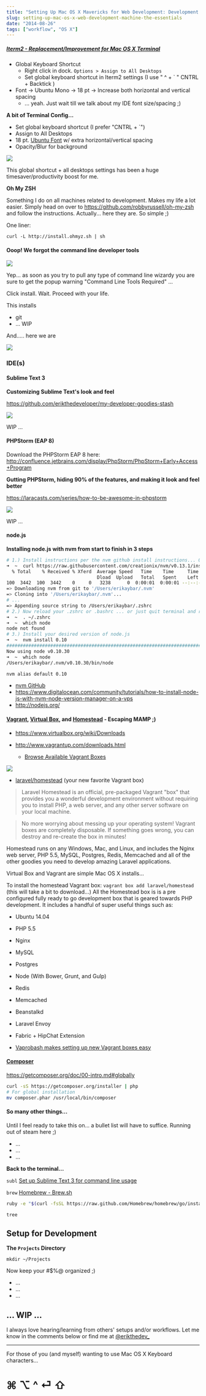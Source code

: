 ```yaml
---
title: "Setting Up Mac OS X Mavericks for Web Development: Development Essentials"
slug: setting-up-mac-os-x-web-development-machine-the-essentials
date: "2014-08-26"
tags: ["workflow", "OS X"]
---
```


##### [Iterm2 - Replacement/Improvement for Mac OS X Terminal](http://iterm2.com/)

* Global Keyboard Shortcut
	* Right click in dock. `Options > Assign to All Desktops`
	* Set global keyboard shortcut in Iterm2 settings (I use " ^ + ` " CNTRL + Backtick )
* Font -> Ubuntu Mono -> 18 pt -> Increase both horizontal and vertical spacing
	* ... yeah. Just wait till we talk about my IDE font size/spacing ;)

**A bit of Terminal Config...**

* Set global keyboard shortcut (I prefer "CNTRL + `")
* Assign to All Desktops
* 18 pt. [Ubuntu Font](http://font.ubuntu.com/) w/ extra horizontal/vertical spacing
* Opacity/Blur for background

![](/content/images/2014/Aug/Preferences_and_1__bash_and_Ghost_Admin_and_Setting_Up_Mac_OS_X_Mavericks_for_Web_Development__Getting_Started.png)

This global shortcut + all desktops settings has been a huge timesaver/productivity boost for me.

**Oh My ZSH**

Something I do on all machines related to development. Makes my life a lot easier. Simply head on over to https://github.com/robbyrussell/oh-my-zsh and follow the instructions. Actually... here they are. So simple ;)

One liner:

`curl -L http://install.ohmyz.sh | sh`

#### Ooop! We forgot the command line developer tools

![](/content/images/2014/Aug/1__bash_and_robbyrussell_oh_my_zsh_B7_GitHub.png)

Yep... as soon as you try to pull any type of command line wizardy you are sure to get the popup warning "Command Line Tools Required" ... 

Click install. Wait. Proceed with your life.

This installs

* git
* ... WIP


And..... here we are

![](/content/images/2014/Aug/1__erikaybar_Battle_Station_____zsh_.png)

### IDE(s)

#### Sublime Text 3

**Customizing Sublime Text's look and feel**

https://github.com/erikthedeveloper/my-developer-goodies-stash

![](/content/images/2014/Aug/Fullscreen_8_26_14__8_25_AM.png)

WIP ...

#### PHPStorm (EAP 8)

Download the PHPStorm EAP 8 here: http://confluence.jetbrains.com/display/PhpStorm/PhpStorm+Early+Access+Program

**Gutting PHPStorm, hiding 90% of the features, and making it look and feel better**

https://laracasts.com/series/how-to-be-awesome-in-phpstorm

![](/content/images/2014/Aug/Fullscreen_8_26_14__8_27_AM.png)

WIP ...

#### node.js

**Installing node.js with nvm from start to finish in 3 steps**

```bash
# 1.) Install instructions per the nvm github install instructions... One liner!
➜  ~  curl https://raw.githubusercontent.com/creationix/nvm/v0.13.1/install.sh | bash
  % Total    % Received % Xferd  Average Speed   Time    Time     Time  Current
                                 Dload  Upload   Total   Spent    Left  Speed
100  3442  100  3442    0     0   3238      0  0:00:01  0:00:01 --:--:--  3241
=> Downloading nvm from git to '/Users/erikaybar/.nvm'
=> Cloning into '/Users/erikaybar/.nvm'...
# ...
=> Appending source string to /Users/erikaybar/.zshrc
# 2.) Now reload your .zshrc or .bashrc ... or just quit terminal and reload
➜  ~  . ~/.zshrc
➜  ~  which node
node not found
# 3.) Install your desired version of node.js
➜  ~  nvm install 0.10
######################################################################## 100.0%
Now using node v0.10.30
➜  ~  which node
/Users/erikaybar/.nvm/v0.10.30/bin/node
```

```bash
nvm alias default 0.10
```

* [nvm GitHub](https://github.com/creationix/nvm)
* https://www.digitalocean.com/community/tutorials/how-to-install-node-js-with-nvm-node-version-manager-on-a-vps
* http://nodejs.org/

#### [Vagrant](http://www.vagrantup.com/downloads.html), [Virtual Box](https://www.virtualbox.org/wiki/Downloads), and [Homestead](http://laravel.com/docs/homestead) - Escaping MAMP ;)

* https://www.virtualbox.org/wiki/Downloads



* http://www.vagrantup.com/downloads.html
	* [Browse Available Vagrant Boxes](https://vagrantcloud.com/search?order=desc&page=1&q=ubuntu&sort=favorites&utf8=%E2%9C%93)
    
![](/content/images/2014/Aug/Vagrant.png)

* [laravel/homestead](http://laravel.com/docs/homestead#installation-and-setup) (your new favorite Vagrant box)

> Laravel Homestead is an official, pre-packaged Vagrant "box" that provides you a wonderful development environment without requiring you to install PHP, a web server, and any other server software on your local machine. 

>No more worrying about messing up your operating system! Vagrant boxes are completely disposable. If something goes wrong, you can destroy and re-create the box in minutes!

Homestead runs on any Windows, Mac, and Linux, and includes the Nginx web server, PHP 5.5, MySQL, Postgres, Redis, Memcached and all of the other goodies you need to develop amazing Laravel applications.


Virtual Box and Vagrant are simple Mac OS X installs...

To install the homestead Vagrant box: `vagrant box add laravel/homestead` (this will take a bit to download...) All the Homestead box is is a pre configured fully ready to go development box that is geared towards PHP development. It includes a handful of super useful things such as:

* Ubuntu 14.04
* PHP 5.5
* Nginx
* MySQL
* Postgres
* Node (With Bower, Grunt, and Gulp)
* Redis
* Memcached
* Beanstalkd
* Laravel Envoy
* Fabric + HipChat Extension

* [Vaprobash makes setting up new Vagrant boxes easy](http://fideloper.github.io/Vaprobash/)

#### [Composer](https://getcomposer.org/doc/00-intro.md#globally)



https://getcomposer.org/doc/00-intro.md#globally

```bash
curl -sS https://getcomposer.org/installer | php
# For global installation
mv composer.phar /usr/local/bin/composer
```

	

#### So many other things...

Until I feel ready to take this on... a bullet list will have to suffice. Running out of steam here ;)

* ...
* ...
* ...

**Back to the terminal...**

`subl` [Set up Sublime Text 3 for command line usage](https://www.sublimetext.com/docs/3/osx_command_line.html) 

`brew` [Homebrew - Brew.sh](http://brew.sh/)

```bash
ruby -e "$(curl -fsSL https://raw.github.com/Homebrew/homebrew/go/install)"
```

`tree`

## Setup for Development

**The `Projects` Directory**

`mkdir ~/Projects`

Now keep your #$%@ organized ;)

* ...
* ...
* ...


## ... WIP ...


I always love hearing/learning from others' setups and/or workflows. Let me know in the comments below or find me at [@erikthedev\_](https://twitter.com/erikthedev_)


--- 

For those of you (and myself) wanting to use Mac OS X Keyboard characters...

# ⌘ ⌥ ^ ⏎ ⇧
